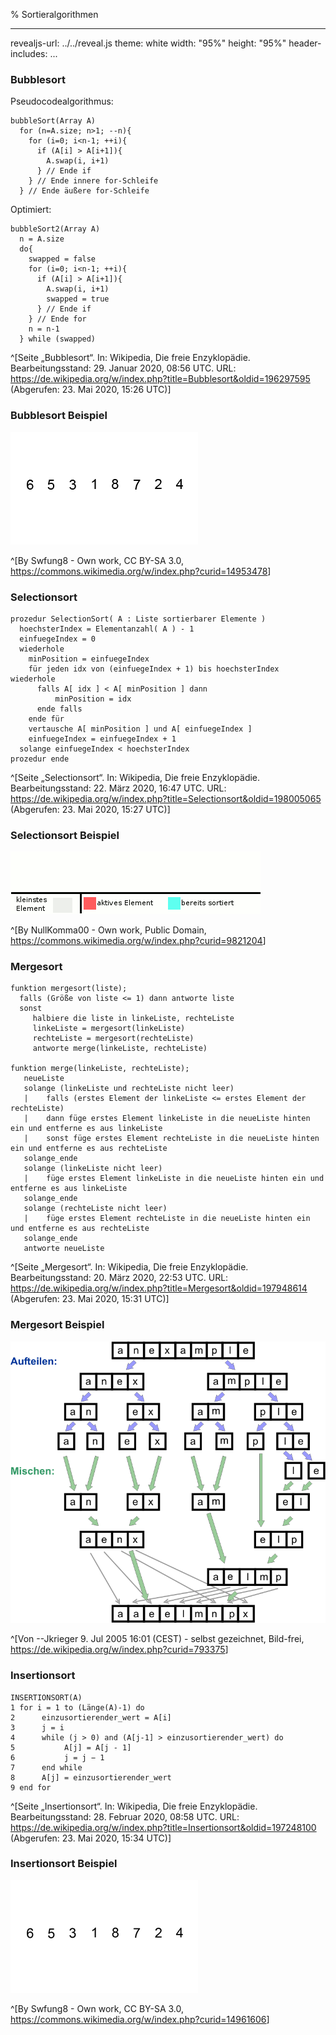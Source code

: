 % Sortieralgorithmen

---
revealjs-url: ../../reveal.js
theme: white
width: \"95%\"
height: \"95%\"
header-includes:
    <style>
    .beispiel {
      border:3px;
      border-style:solid;
      border-color:black;
      width:fit-content;
      margin:auto;
    }
    .wichtig {
      border:3px;
      border-style:solid;
      border-color:red;
      width:fit-content;
      margin:auto;
    }
    .footnotes {
      font-size:0.7em;
    }
    </style>
...

### Bubblesort
Pseudocodealgorithmus:
```
bubbleSort(Array A)
  for (n=A.size; n>1; --n){
    for (i=0; i<n-1; ++i){
      if (A[i] > A[i+1]){
        A.swap(i, i+1)
      } // Ende if
    } // Ende innere for-Schleife
  } // Ende äußere for-Schleife
```

Optimiert:
```
bubbleSort2(Array A)
  n = A.size
  do{
    swapped = false
    for (i=0; i<n-1; ++i){
      if (A[i] > A[i+1]){
        A.swap(i, i+1)
        swapped = true
      } // Ende if
    } // Ende for
    n = n-1
  } while (swapped)
```

^[Seite „Bubblesort“. In: Wikipedia, Die freie Enzyklopädie. Bearbeitungsstand: 29. Januar 2020, 08:56 UTC. URL: <https://de.wikipedia.org/w/index.php?title=Bubblesort&oldid=196297595> (Abgerufen: 23. Mai 2020, 15:26 UTC)]

### Bubblesort Beispiel
<img src=".\Abbildungen\Bubblesort.gif" style="max-width:100%">

^[By Swfung8 - Own work, CC BY-SA 3.0, <https://commons.wikimedia.org/w/index.php?curid=14953478>]

### Selectionsort
```
prozedur SelectionSort( A : Liste sortierbarer Elemente )
  hoechsterIndex = Elementanzahl( A ) - 1
  einfuegeIndex = 0
  wiederhole
    minPosition = einfuegeIndex
    für jeden idx von (einfuegeIndex + 1) bis hoechsterIndex wiederhole
      falls A[ idx ] < A[ minPosition ] dann
          minPosition = idx
      ende falls
    ende für
    vertausche A[ minPosition ] und A[ einfuegeIndex ]
    einfuegeIndex = einfuegeIndex + 1
  solange einfuegeIndex < hoechsterIndex
prozedur ende
```

^[Seite „Selectionsort“. In: Wikipedia, Die freie Enzyklopädie. Bearbeitungsstand: 22. März 2020, 16:47 UTC. URL: <https://de.wikipedia.org/w/index.php?title=Selectionsort&oldid=198005065> (Abgerufen: 23. Mai 2020, 15:27 UTC)]

### Selectionsort Beispiel
<img src=".\Abbildungen\Selectionsort.gif" style="max-width:100%">

^[By NullKomma00 - Own work, Public Domain, <https://commons.wikimedia.org/w/index.php?curid=9821204>]

### Mergesort
```
funktion mergesort(liste);
  falls (Größe von liste <= 1) dann antworte liste
  sonst
     halbiere die liste in linkeListe, rechteListe
     linkeListe = mergesort(linkeListe)
     rechteListe = mergesort(rechteListe)
     antworte merge(linkeListe, rechteListe)
     
funktion merge(linkeListe, rechteListe);
   neueListe
   solange (linkeListe und rechteListe nicht leer)
   |    falls (erstes Element der linkeListe <= erstes Element der rechteListe)
   |    dann füge erstes Element linkeListe in die neueListe hinten ein und entferne es aus linkeListe
   |    sonst füge erstes Element rechteListe in die neueListe hinten ein und entferne es aus rechteListe
   solange_ende
   solange (linkeListe nicht leer)
   |    füge erstes Element linkeListe in die neueListe hinten ein und entferne es aus linkeListe
   solange_ende
   solange (rechteListe nicht leer)
   |    füge erstes Element rechteListe in die neueListe hinten ein und entferne es aus rechteListe
   solange_ende
   antworte neueListe
```

^[Seite „Mergesort“. In: Wikipedia, Die freie Enzyklopädie. Bearbeitungsstand: 20. März 2020, 22:53 UTC. URL: <https://de.wikipedia.org/w/index.php?title=Mergesort&oldid=197948614> (Abgerufen: 23. Mai 2020, 15:31 UTC)]

### Mergesort Beispiel
<img src=".\Abbildungen\Mergesort.png" style="max-width:100%">

^[Von --Jkrieger 9. Jul 2005 16:01 (CEST) - selbst gezeichnet, Bild-frei, <https://de.wikipedia.org/w/index.php?curid=793375>]

### Insertionsort
```
INSERTIONSORT(A)
1 for i = 1 to (Länge(A)-1) do
2      einzusortierender_wert = A[i]
3      j = i
4      while (j > 0) and (A[j-1] > einzusortierender_wert) do
5           A[j] = A[j - 1]
6           j = j − 1
7      end while
8      A[j] = einzusortierender_wert
9 end for
```

^[Seite „Insertionsort“. In: Wikipedia, Die freie Enzyklopädie. Bearbeitungsstand: 28. Februar 2020, 08:58 UTC. URL: <https://de.wikipedia.org/w/index.php?title=Insertionsort&oldid=197248100> (Abgerufen: 23. Mai 2020, 15:34 UTC)]

### Insertionsort Beispiel
<img src=".\Abbildungen\Insertionsort.gif" style="max-width:200%">

^[By Swfung8 - Own work, CC BY-SA 3.0, <https://commons.wikimedia.org/w/index.php?curid=14961606>]
